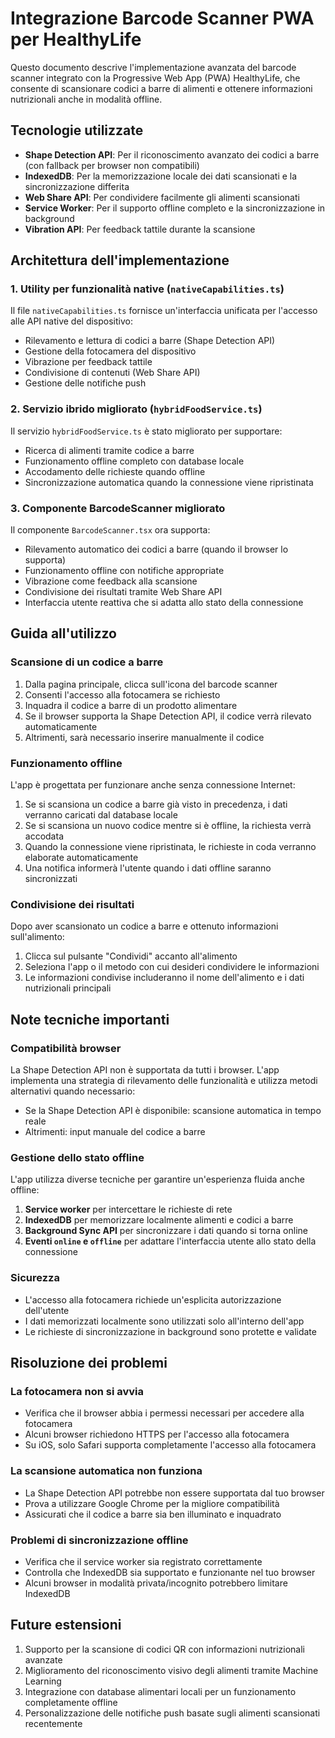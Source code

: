 # Integrazione Barcode Scanner PWA per HealthyLife

Questo documento descrive l'implementazione avanzata del barcode scanner integrato con la Progressive Web App (PWA) HealthyLife, che consente di scansionare codici a barre di alimenti e ottenere informazioni nutrizionali anche in modalità offline.

## Tecnologie utilizzate

- **Shape Detection API**: Per il riconoscimento avanzato dei codici a barre (con fallback per browser non compatibili)
- **IndexedDB**: Per la memorizzazione locale dei dati scansionati e la sincronizzazione differita
- **Web Share API**: Per condividere facilmente gli alimenti scansionati
- **Service Worker**: Per il supporto offline completo e la sincronizzazione in background
- **Vibration API**: Per feedback tattile durante la scansione

## Architettura dell'implementazione

### 1. Utility per funzionalità native (`nativeCapabilities.ts`)

Il file `nativeCapabilities.ts` fornisce un'interfaccia unificata per l'accesso alle API native del dispositivo:

- Rilevamento e lettura di codici a barre (Shape Detection API)
- Gestione della fotocamera del dispositivo
- Vibrazione per feedback tattile
- Condivisione di contenuti (Web Share API)
- Gestione delle notifiche push

### 2. Servizio ibrido migliorato (`hybridFoodService.ts`)

Il servizio `hybridFoodService.ts` è stato migliorato per supportare:

- Ricerca di alimenti tramite codice a barre
- Funzionamento offline completo con database locale
- Accodamento delle richieste quando offline
- Sincronizzazione automatica quando la connessione viene ripristinata

### 3. Componente BarcodeScanner migliorato

Il componente `BarcodeScanner.tsx` ora supporta:

- Rilevamento automatico dei codici a barre (quando il browser lo supporta)
- Funzionamento offline con notifiche appropriate
- Vibrazione come feedback alla scansione
- Condivisione dei risultati tramite Web Share API
- Interfaccia utente reattiva che si adatta allo stato della connessione

## Guida all'utilizzo

### Scansione di un codice a barre

1. Dalla pagina principale, clicca sull'icona del barcode scanner
2. Consenti l'accesso alla fotocamera se richiesto
3. Inquadra il codice a barre di un prodotto alimentare
4. Se il browser supporta la Shape Detection API, il codice verrà rilevato automaticamente
5. Altrimenti, sarà necessario inserire manualmente il codice

### Funzionamento offline

L'app è progettata per funzionare anche senza connessione Internet:

1. Se si scansiona un codice a barre già visto in precedenza, i dati verranno caricati dal database locale
2. Se si scansiona un nuovo codice mentre si è offline, la richiesta verrà accodata
3. Quando la connessione viene ripristinata, le richieste in coda verranno elaborate automaticamente
4. Una notifica informerà l'utente quando i dati offline saranno sincronizzati

### Condivisione dei risultati

Dopo aver scansionato un codice a barre e ottenuto informazioni sull'alimento:

1. Clicca sul pulsante "Condividi" accanto all'alimento
2. Seleziona l'app o il metodo con cui desideri condividere le informazioni
3. Le informazioni condivise includeranno il nome dell'alimento e i dati nutrizionali principali

## Note tecniche importanti

### Compatibilità browser

La Shape Detection API non è supportata da tutti i browser. L'app implementa una strategia di rilevamento delle funzionalità e utilizza metodi alternativi quando necessario:

- Se la Shape Detection API è disponibile: scansione automatica in tempo reale
- Altrimenti: input manuale del codice a barre

### Gestione dello stato offline

L'app utilizza diverse tecniche per garantire un'esperienza fluida anche offline:

1. **Service worker** per intercettare le richieste di rete
2. **IndexedDB** per memorizzare localmente alimenti e codici a barre
3. **Background Sync API** per sincronizzare i dati quando si torna online
4. **Eventi `online` e `offline`** per adattare l'interfaccia utente allo stato della connessione

### Sicurezza

- L'accesso alla fotocamera richiede un'esplicita autorizzazione dell'utente
- I dati memorizzati localmente sono utilizzati solo all'interno dell'app
- Le richieste di sincronizzazione in background sono protette e validate

## Risoluzione dei problemi

### La fotocamera non si avvia

- Verifica che il browser abbia i permessi necessari per accedere alla fotocamera
- Alcuni browser richiedono HTTPS per l'accesso alla fotocamera
- Su iOS, solo Safari supporta completamente l'accesso alla fotocamera

### La scansione automatica non funziona

- La Shape Detection API potrebbe non essere supportata dal tuo browser
- Prova a utilizzare Google Chrome per la migliore compatibilità
- Assicurati che il codice a barre sia ben illuminato e inquadrato

### Problemi di sincronizzazione offline

- Verifica che il service worker sia registrato correttamente
- Controlla che IndexedDB sia supportato e funzionante nel tuo browser
- Alcuni browser in modalità privata/incognito potrebbero limitare IndexedDB

## Future estensioni

1. Supporto per la scansione di codici QR con informazioni nutrizionali avanzate
2. Miglioramento del riconoscimento visivo degli alimenti tramite Machine Learning
3. Integrazione con database alimentari locali per un funzionamento completamente offline
4. Personalizzazione delle notifiche push basate sugli alimenti scansionati recentemente
